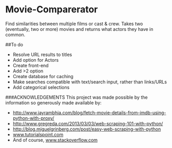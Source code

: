 Movie-Comparerator
================

Find similarities between multiple films or cast & crew. Takes two (eventually, two or more) movies and returns what actors they have in common.

##To do
* Resolve URL results to titles
* Add option for Actors
* Create front-end
* Add >2 option
* Create database for caching
* Make searches compatible with text/search input, rather than links/URLs
* Add categorical selections

###ACKNOWLEDGEMENTS
This project was made possible by the information so generously made available by:
* http://www.jayrambhia.com/blog/fetch-movie-details-from-imdb-using-python-with-proxy/
* http://www.gregreda.com/2013/03/03/web-scraping-101-with-python/
* http://blog.miguelgrinberg.com/post/easy-web-scraping-with-python
* www.tutorialspoint.com
* And of course, www.stackoverflow.com

